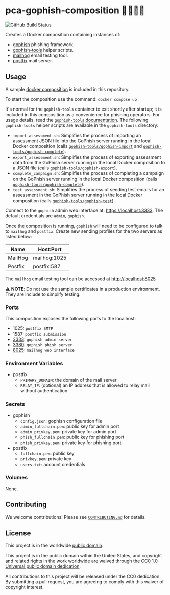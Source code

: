 # pca-gophish-composition 🎣🐷📮🐳 #

[![GitHub Build Status](https://github.com/cisagov/pca-gophish-composition/workflows/build/badge.svg)](https://github.com/cisagov/pca-gophish-composition/actions)

Creates a Docker composition containing instances of:

- [gophish](https://github.com/cisagov/docker-gophish/) phishing framework.
- [gophish-tools](https://github.com/cisagov/gophish-tools/) helper scripts.
- [mailhog](https://github.com/mailhog/MailHog) email testing tool.
- [postfix](https://github.com/cisagov/docker-postfix/) mail server.

## Usage ##

A sample [docker composition](docker-compose.yml) is included
in this repository.

To start the composition use the command: `docker compose up`

It's normal for the `gophish-tools` container to exit shortly after startup;
it is included in this composition as a convenience for phishing operators.
For usage details, read the
[`gophish-tools` documentation](https://github.com/cisagov/gophish-tools/).
The following `gophish-tools` helper scripts are available in the
`gophish-tools` directory:

- `import_assessment.sh`: Simplifies the process of importing an assessment
  JSON file into the GoPhish server running in the local Docker composition
  (calls
  [`gophish-tools/gophish-import`](https://github.com/cisagov/gophish-tools/blob/develop/src/tools/gophish_import.py)
  and [`gophish-tools/gophish-complete`](https://github.com/cisagov/gophish-tools/blob/develop/src/tools/gophish_complete.py)).
- `export_assessment.sh`: Simplifies the process of exporting assessment data
  from the GoPhish server running in the local Docker composition to a JSON
  file (calls
  [`gophish-tools/gophish-export`](https://github.com/cisagov/gophish-tools/blob/develop/src/tools/gophish_export.py)).
- `complete_campaign.sh`: Simplifies the process of completing a campaign
  on the GoPhish server running in the local Docker composition (calls
  [`gophish-tools/gophish-complete`](https://github.com/cisagov/gophish-tools/blob/develop/src/tools/gophish_complete.py)).
- `test_assessment.sh`: Simplifies the process of sending test emails for
  an assessment in the GoPhish server running in the local Docker
  composition (calls
  [`gophish-tools/gophish-test`](https://github.com/cisagov/gophish-tools/blob/develop/src/tools/gophish_test.py)).

Connect to the `gophish` admin web interface at:
[https://localhost:3333](https://localhost:3333).
The default credentials are `admin`, `gophish`.

Once the composition is running, `gophish` will need to be
configured to talk to `mailhog` and `postfix`. Create new
sending profiles for the two servers as listed below:

| Name    | Host:Port    |
| ------- | ------------ |
| MailHog | mailhog:1025 |
| Postfix | postfix:587  |

The `mailhog` email testing tool can be accessed at [http://localhost:8025](http://localhost:8025)

⚠️ **NOTE**:  Do not use the sample certificates in a production environment.
They are include to simplify testing.

### Ports ###

This composition exposes the following ports to the localhost:

- 1025: `postfix SMTP`
- 1587: `postfix submission`
- [3333](https://localhost:3333): `gophish admin server`
- [3380](http://localhost:3380): `gophish phish server`
- [8025](http://localhost:8025): `mailhog web interface`

### Environment Variables ###

- postfix
  - `PRIMARY_DOMAIN`: the domain of the mail server
  - `RELAY_IP`: (optional) an IP address that is allowed to relay mail without authentication

### Secrets ###

- gophish
  - `config.json`: gophish configuration file
  - `admin_fullchain.pem`: public key for admin port
  - `admin_privkey.pem`: private key for admin port
  - `phish_fullchain.pem`: public key for phishing port
  - `phish_privkey.pem`: private key for phishing port
- postfix
  - `fullchain.pem`: public key
  - `privkey.pem`: private key
  - `users.txt`: account credentials

### Volumes ###

None.

## Contributing ##

We welcome contributions!  Please see [`CONTRIBUTING.md`](CONTRIBUTING.md) for
details.

## License ##

This project is in the worldwide [public domain](LICENSE).

This project is in the public domain within the United States, and
copyright and related rights in the work worldwide are waived through
the [CC0 1.0 Universal public domain
dedication](https://creativecommons.org/publicdomain/zero/1.0/).

All contributions to this project will be released under the CC0
dedication. By submitting a pull request, you are agreeing to comply
with this waiver of copyright interest.
